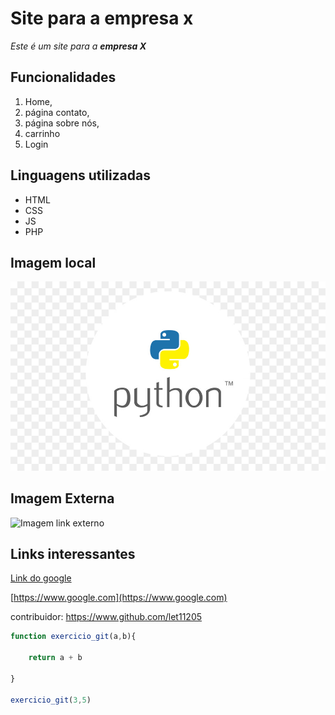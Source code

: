 # __Site para a empresa x__
_Este é um site para a **empresa X**_

## __Funcionalidades__
1. Home, 
2. página contato, 
3. página sobre nós, 
4. carrinho 
5. Login

## __Linguagens utilizadas__

* HTML
* CSS
* JS
* PHP

## __Imagem local__

![Imagem local](imagens/imagem%20local.jpg)

## __Imagem Externa__

![Imagem link externo](https://upload.wikimedia.org/wikipedia/commons/thumb/2/27/PHP-logo.svg/1280px-PHP-logo.svg.png)

## __Links interessantes__

[Link do google](https://www.google.com)

[https://www.google.com](https://www.google.com)

contribuidor: https://www.github.com/let11205

```Javascript
function exercicio_git(a,b){

    return a + b

}

exercicio_git(3,5)

```